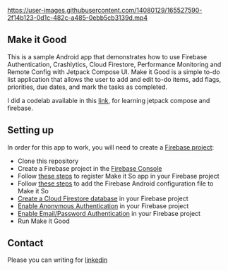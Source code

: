 https://user-images.githubusercontent.com/14080129/165527590-2f14b123-0d1c-482c-a485-0ebb5cb3139d.mp4

## Make it Good

This is a sample Android app that demonstrates how to use Firebase Authentication, Crashlytics, Cloud Firestore, Performance Monitoring and Remote Config with Jetpack Compose UI. Make it Good is a simple to-do list application that allows the user to add and edit to-do items, add flags, priorities, due dates, and mark the tasks as completed.

I did a codelab available in this [link](https://developers.google.com/learn/pathways/firebase-android-jetpack?authuser=1), for learning jetpack compose and firebase.

## Setting up

In order for this app to work, you will need to create a [Firebase project](https://firebase.google.com/):

* Clone this repository
* Create a Firebase project in the [Firebase Console](https://console.firebase.google.com/)
* Follow [these steps](https://firebase.google.com/docs/android/setup#register-app) to register Make it So app in your Firebase project
* Follow [these steps](https://firebase.google.com/docs/android/setup#add-config-file) to add the Firebase Android configuration file to Make it So
* [Create a Cloud Firestore database](https://firebase.google.com/docs/firestore/quickstart#create) in your Firebase project
* [Enable Anonymous Authentication](https://firebase.google.com/docs/auth/android/anonymous-auth#before-you-begin) in your Firebase project
* [Enable Email/Password Authentication](https://firebase.google.com/docs/auth/android/password-auth#before_you_begin) in your Firebase project
* Run Make it Good

## Contact

Please you can writing for [linkedin](https://www.linkedin.com/in/svap/)
